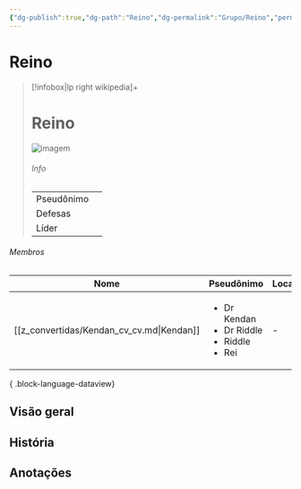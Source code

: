 ```yaml
---
{"dg-publish":true,"dg-path":"Reino","dg-permalink":"Grupo/Reino","permalink":"/Grupo/Reino/","title":"Reino","tags":["#Grupo"]}
---
```



# Reino
> [!infobox|lp right wikipedia]+
> #  Reino
> <img src="/img/user/z_arquivos/SemImagem.webp" alt="imagem" /><span></span>
> ###### Info
> |  |  |
> | ---- | ---- |
> | Pseudônimo | <span></span> |
> | Defesas | <span></span> |
> |Líder||

###### Membros
| Nome                                      | Pseudônimo                                                               | Localização |
| ----------------------------------------- | ------------------------------------------------------------------------ | ----------- |
| [[z_convertidas/Kendan_cv_cv.md\|Kendan]] | <ul><li>Dr Kendan</li><li>Dr Riddle</li><li>Riddle</li><li>Rei</li></ul> | \-          |

{ .block-language-dataview}

## Visão geral

## História

## Anotações